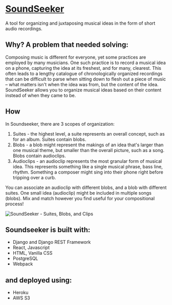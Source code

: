 # [SoundSeeker](https://www.soundseeker.app)
A tool for organizing and juxtaposing musical ideas in the form of short audio recordings.

## Why? A problem that needed solving:

Composing music is different for everyone, yet some practices are employed by many musicians. One such practice is to record a musical idea on a phone, capturing the idea at its freshest, and for many, clearest. This often leads to a lengthy catalogue of chronologically organized recordings that can be difficult to parse when sitting down to flesh out a piece of music – what matters isn't when the idea was from, but the content of the idea. SoundSeeker allows you to organize musical ideas based on their content instead of when they came to be.

## How

In Soundseeker, there are 3 scopes of organization:
1. Suites - the highest level, a suite represents an overall concept, such as for an album. Suites contain blobs.
2. Blobs - a blob might represent the makings of an idea that's larger than one musical theme, but smaller than the overall picture, such as a song. Blobs contain audioclips.
3. Audioclips - an audioclip represents the most granular form of musical idea. This represents something like a single musical phrase, bass line, rhythm. Something a composer might sing into their phone right before tripping over a curb.

You can associate an audioclip with different blobs, and a blob with different suites. One small idea (audioclip) might be included in multiple songs (blobs). Mix and match however you find useful for your compositional process!

![SoundSeeker - Suites, Blobs, and Clips](https://user-images.githubusercontent.com/61553566/192452268-b4b4df76-ab44-4a96-87c5-6b1c284eebd5.png)

## Soundseeker is built with:

- Django and Django REST Framework
- React, Javascript
- HTML, Vanilla CSS
- PostgreSQL
- Webpack

## and deployed using:
- Heroku
- AWS S3
